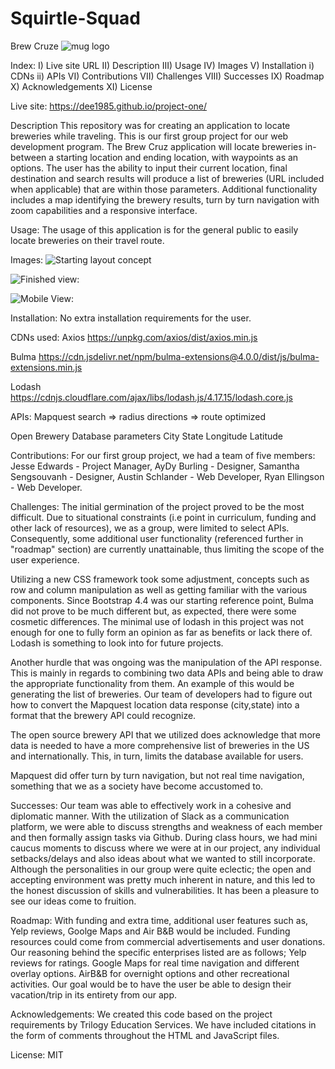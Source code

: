 # Squirtle-Squad

Brew Cruze
![mug logo](https://github.com/RyanEllingson/Squirtle-Squad/blob/master/assets/images/mug.png)

Index:
I) Live site URL
II) Description
III) Usage
IV) Images
V) Installation
    i) CDNs
    ii) APIs
VI) Contributions
VII) Challenges
VIII) Successes
IX) Roadmap
X) Acknowledgements
XI) License


Live site: https://dee1985.github.io/project-one/
 
Description
This repository was for creating an application to locate breweries while traveling. This is our first group project for our web development program. The Brew Cruz application will locate breweries in-between a starting location and ending location, with waypoints as an options. The user has the ability to input their current location, final destination and search results will produce a list of breweries (URL included when applicable) that are within those parameters. Additional functionality includes a map identifying the brewery results, turn by turn navigation with zoom capabilities and a responsive interface.
 
Usage:
The usage of this application is for the general public to easily locate breweries on their travel route.
 
 
Images:
![Starting layout concept](https://github.com/RyanEllingson/Squirtle-Squad/blob/master/assets/images/Screenshot%20(20).png)
 
![Finished view:](https://github.com/RyanEllingson/Squirtle-Squad/blob/master/assets/images/Screenshot%20(30).png)

![Mobile View:](https://github.com/RyanEllingson/Squirtle-Squad/blob/master/assets/images/Screenshot%20(29).png)
 
 
Installation:
No extra installation requirements for the user.
 
CDNs used:
Axios 
https://unpkg.com/axios/dist/axios.min.js

Bulma 
https://cdn.jsdelivr.net/npm/bulma-extensions@4.0.0/dist/js/bulma-extensions.min.js

Lodash
https://cdnjs.cloudflare.com/ajax/libs/lodash.js/4.17.15/lodash.core.js
 
APIs:
Mapquest
search => radius
directions => route optimized
 
Open Brewery Database parameters
City
State
Longitude
Latitude
 
        
Contributions:
For our first group project, we had a team of five members: Jesse Edwards - Project Manager, AyDy Burling - Designer, Samantha Sengsouvanh - Designer, Austin Schlander - Web Developer, Ryan Ellingson - Web Developer.
 
Challenges:
The initial germination of the project proved to be the most difficult. Due to situational constraints (i.e point in curriculum, funding and other lack of resources), we as a group, were limited to select APIs. Consequently, some additional user functionality (referenced further in "roadmap" section) are currently unattainable, thus limiting the scope of the user experience.
 
Utilizing a new CSS framework took some adjustment, concepts such as row and column manipulation as well as getting familiar with the various components. Since Bootstrap 4.4 was our starting reference point, Bulma did not prove to be much different but, as expected, there were some cosmetic differences. The minimal use of lodash in this project was not enough for one to fully form an opinion as far as benefits or lack there of. Lodash is something to look into for future projects.
 
Another hurdle that was ongoing was the manipulation of the API response. This is mainly in regards to combining two data APIs and being able to draw the appropriate functionality from them. An example of this would be generating the list of breweries. Our team of developers had to figure out how to convert the Mapquest location data response (city,state) into a format that the brewery API could recognize.
 
The open source brewery API that we utilized does acknowledge that more data is needed to have a more comprehensive list of breweries in the US and internationally. This, in turn, limits the database available for users. 
 
Mapquest did offer turn by turn navigation, but not real time navigation, something that we as a society have become accustomed to. 
 
Successes:
Our team was able to effectively work in a cohesive and diplomatic manner. With the utilization of Slack as a communication platform, we were able to discuss strengths and weakness of each member and then formally assign tasks via Github. During class hours, we had mini caucus moments to discuss where we were at in our project, any individual setbacks/delays and also ideas about what we wanted to still incorporate. Although the personalities in our group were quite eclectic; the open and accepting environment was pretty much inherent in nature, and this led to the honest discussion of skills and vulnerabilities. It has been a pleasure to see our ideas come to fruition.

Roadmap:
With funding and extra time, additional user features such as, Yelp reviews, Goolge Maps and Air B&B would be included. 
Funding resources could come from commercial advertisements and user donations.  
Our reasoning behind the specific enterprises listed are as follows; Yelp reviews for ratings. Google Maps for real time navigation and different overlay options. AirB&B for overnight options and other recreational activities. Our goal would be to have the user be able to design their vacation/trip in its entirety from our app. 

 
Acknowledgements:
We created this code based on the project requirements by Trilogy Education Services. We have included citations in the form of comments throughout the HTML and JavaScript files.
 
License:
MIT
 
 
